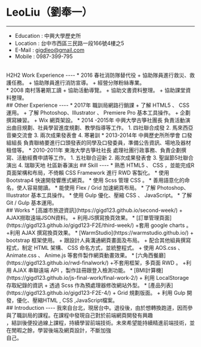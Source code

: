 # LeoLiu（劉奉一）
----
* Education : 中興大學歷史所
* Location : 台中市西區三民路一段166號4樓之5
* E-Mail : gigdleo@gmail.com
* Mobile : 0987-399-795
<br>
H2H2 Work Experience
----
* 2016 春社消防隊替代役
  + 協助隊員進行救災、救護任務。
  + 協助隊員進行消防宣導。
  + 經營分隊粉絲專業。
 <br>
* 2008 南村落暑期工讀
  + 協助活動導覽。
  + 協助文書資料整理。
  + 協助課堂資料整理。
<br>
## Other Experience
----
* 2017年 職訓局網路行銷課
  + 了解 HTML5 、 CSS 運用。
  + 了解 Photoshop、Illustrator 、 Premiere Pro 基本工具操作。
  + 企劃撰寫練習。
  + Wix 網頁架設。
* 2014 -2015年 中興大學古箏社團長
  負責活動演出曲目規劃、社員學習進度規劃、教學指導等工作。
  1. 四社聯合成發 
  2. 馬來西亞音樂交流會 
  3. 兩次成果發表會 
  4. 寒暑訓
* 2013-2014年 中興歷史所所學會 口發組組長
  負責聯絡要進行口頭發表的同學及口發委員，準備公告資訊、場地及器材租借等。
* 2010-2011年 東海大學古箏社社長
  處理社團行政事務、負責企劃撰寫、活動經費申請等工作。
  1. 五社聯合迎新 
  2. 兩次成果發表會 
  3. 聖誕節5社聯合演出 
  4. 瑞聯天地 社區新春演出
## Skill
----
* 熟悉 HTML5 、 CSS ，並能完成R頁面架構和布局，不倚賴 CSS Framework 進行 RWD 客製化。
* 使用 Bootstrap4 快速開發響應式網頁。
* 使用 Scss 管理 CSS 。
* 善用語意化的命名，使人容易閱讀。
* 能使用 Flex / Grid 加速網頁布局。
* 了解 Photoshop、Illustrator 基本工具操作。
* 使用 Gulp 優化、壓縮 CSS 、 JavaScript。
* 了解 Git / Gulp 基本運用。
<br>
## Works
* [高雄市旅遊資訊](https://gigd123.github.io/second-week/)
  + AJAX撈取遠端JSON資料。
  + 利用JS撰寫換頁效果。
* [訂單管理頁面](https://gigd123.github.io/gigd123-F2E/third-week/)
  +套用 google charts 。
  +利用 AJAX 撰寫換頁效果。
* [WarmStudio](https://warmstudio.github.io/)
  + bootstrap 框架使用。
  + 跟設計人員溝通網頁畫面及布局。  
  + 配合其他組員撰寫程式，制定 HTML 架構、 CSS 命名方式，並統整程式。
  + 使用 AOS.css 、 Animate.css 、 Anime.js 等套件製作網頁動畫效果。
* [六角西餐廳](https://gigd123.github.io/rwd-finalwork/)
  +不套用框架，多頁面 RWD 。
  +利用 AJAX 串聯遠端 API ，製作註冊跟登入檢測功能。
* [BMI計算機](https://gigd123.github.io/js-final-work/final-work-2/)
  + 利用 LocalStorage 存取紀錄的資訊
  + 透過 Scss 作為預處理器修改網站外型。
 * [產品列表](https://gigd123.github.io/gigd123-F2E-4/)
  + Grid 規劃版面。
  + 利用 Gulp 開發，優化、壓縮HTML , CSS ,JavaScript檔案。
<br>
## Introduction
----
我來自台北，現居台中。退役後，由於想轉換跑道，因而參與了職訓局的課程。在課程中發現自己對於前端網頁開發有興趣<br>
，結訓後便投過線上課程，持續學習前端技術。未來希望能持續精進前端技術，並在閒暇之餘，學習後端及網頁設計，不斷加強<br>
自己。
